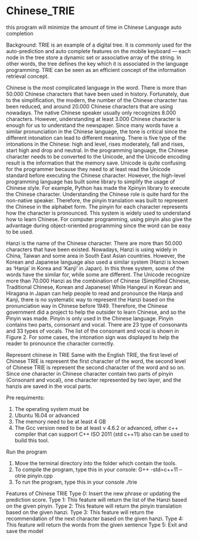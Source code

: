 # Chinese_TRIE
this program will minimize the amount of time in Chinese Language auto completion


Background: 
TRIE is an example of a digital tree. It is commonly used for the auto-prediction and auto complete features on the mobile keyboard — each node in the tree store a dynamic set or associative array of the string. In other words, the tree defines the key which it is associated in the language programming. TRIE can be seen as an efficient concept of the information retrieval concept.

Chinese is the most complicated language in the word. There is more than 50.000 Chinese characters that have been used in history. Fortunately, due to the simplification, the modern, the number of the Chinese character has been reduced, and around 20.000 Chinese characters that are using nowadays. The native Chinese speaker usually only recognizes 8.000 characters. However, understanding at least 3.000 Chinese character is enough for us to understand the newspaper. Since many words have a similar pronunciation in the Chinese language, the tone is critical since the different intonation can lead to different meaning. There is five type of the intonations in the Chinese: high and level, rises moderately, fall and rises, start high and drop and neutral.
In the programming language, the Chinese character needs to be converted to the Unicode, and the Unicode encoding result is the information that the memory save. Unicode is quite confusing for the programmer because they need to at least read the Unicode standard before executing the Chinese character. However, the high-level programming language has built some library to simplify the usage of Chinese style. For example, Python has made the Xpinyin library to execute the Chinese character.
Understanding the Chinese role is quite hard for the non-native speaker. Therefore, the pinyin translation was built to represent the Chinese in the alphabet form. The pinyin for each character represents how the character is pronounced. This system is widely used to understand how to learn Chinese. For computer programming, using pinyin also give the advantage during object-oriented programming since the word can be easy to be used.

Hanzi is the name of the Chinese character. There are more than 50.000 characters that have been existed. Nowadays, Hanzi is using widely in China, Taiwan and some area in South East Asian countries. However, the Korean and Japanese language also used a similar system (Hanzi is known as ‘Hanja’ in Korea and ‘Kanji’ in Japan). In this three system, some of the words have the similar for, while some are different. The Unicode recognize more than 70.000 Hanzi as the combination of Chinese (Simplified Chinese, Traditional Chinese, Korean and Japanese)
While Hangeul in Korean and Hiragana in Japan can help people to read and pronounce the Hanja and Kanji, there is no systematic way to represent the Hanzi based on the pronunciation way in Chinese before 1949. Therefore, the Chinese government did a project to help the outsider to learn Chinese, and so the Pinyin was made. Pinyin is only used in the Chinese language. Pinyin contains two parts, consonant and vocal. There are 23 type of consonants and 33 types of vocals. The list of the consonant and vocal is shown in Figure 2. For some cases, the intonation sign was displayed to help the reader to pronounce the character correctly. 

Represent chinese in TRIE
Same with the English TRIE, the first level of Chinese TRIE is represent the first character of the word, the second level of Chinese TRIE is represent the second character of the word and so on. Since one character in Chinese character contain two parts of pinyin (Consonant and vocal), one character represented by two layer, and the hanzis are saved in the vocal parts. 

Pre requiments:
1. The operating system must be
2.  Ubuntu 16.04 or advanced
3. The memory need to be at least 4 GB
4. The Gcc version need to be at least v 4.6.2 or advanced, other c++ compiler that can support C++ ISO 2011 (std c++11) also can be used to build this tool.

Run the program
1. Move the terminal directory into the folder which contain the tools.
2. To compile the program, type this in your console:
	 G++ -std=c++11 –otrie pinyin.cpp
3. To run the program, type this in your console
  ./trie
  
Features of Chinese TRIE
Type 0: Insert the new phrase or updating the prediction score. 
Type 1: This feature will return the list of the Hanzi based on the given pinyin.
Type 2: This feature will return the pinyin translation based on the given hanzi.
Type 3: This feature will return the recommendation of the next character based on the given hanzi.
Type 4: This feature will return the words from the given sentence
Type 5: Exit and save the model
